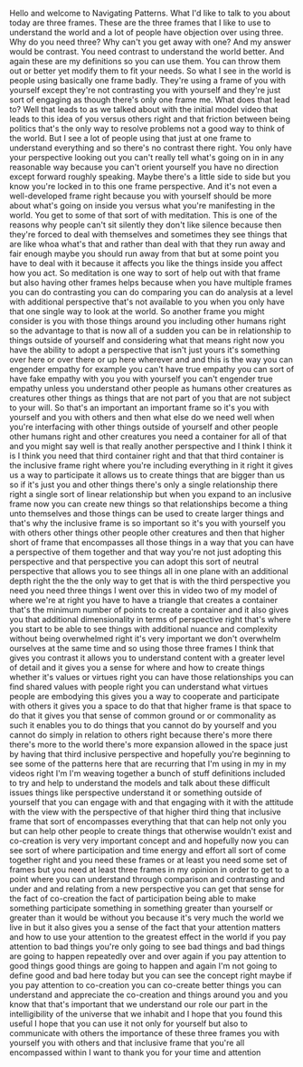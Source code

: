  Hello and welcome to Navigating Patterns. What I'd like to talk to you about today are three frames. These are the three frames that I like to use to understand the world and a lot of people have objection over using three. Why do you need three? Why can't you get away with one? And my answer would be contrast. You need contrast to understand the world better. And again these are my definitions so you can use them. You can throw them out or better yet modify them to fit your needs. So what I see in the world is people using basically one frame badly. They're using a frame of you with yourself except they're not contrasting you with yourself and they're just sort of engaging as though there's only one frame me. What does that lead to? Well that leads to as we talked about with the initial model video that leads to this idea of you versus others right and that friction between being politics that's the only way to resolve problems not a good way to think of the world. But I see a lot of people using that just at one frame to understand everything and so there's no contrast there right. You only have your perspective looking out you can't really tell what's going on in in any reasonable way because you can't orient yourself you have no direction except forward roughly speaking. Maybe there's a little side to side but you know you're locked in to this one frame perspective. And it's not even a well-developed frame right because you with yourself should be more about what's going on inside you versus what you're manifesting in the world. You get to some of that sort of with meditation. This is one of the reasons why people can't sit silently they don't like silence because then they're forced to deal with themselves and sometimes they see things that are like whoa what's that and rather than deal with that they run away and fair enough maybe you should run away from that but at some point you have to deal with it because it affects you like the things inside you affect how you act. So meditation is one way to sort of help out with that frame but also having other frames helps because when you have multiple frames you can do contrasting you can do comparing you can do analysis at a level with additional perspective that's not available to you when you only have that one single way to look at the world. So another frame you might consider is you with those things around you including other humans right so the advantage to that is now all of a sudden you can be in relationship to things outside of yourself and considering what that means right now you have the ability to adopt a perspective that isn't just yours it's something over here or over there or up here wherever and and this is the way you can engender empathy for example you can't have true empathy you can sort of have fake empathy with you you with yourself you can't engender true empathy unless you understand other people as humans other creatures as creatures other things as things that are not part of you that are not subject to your will. So that's an important an important frame so it's you with yourself and you with others and then what else do we need well when you're interfacing with other things outside of yourself and other people other humans right and other creatures you need a container for all of that and you might say well is that really another perspective and I think I think it is I think you need that third container right and that that third container is the inclusive frame right where you're including everything in it right it gives us a way to participate it allows us to create things that are bigger than us so if it's just you and other things there's only a single relationship there right a single sort of linear relationship but when you expand to an inclusive frame now you can create new things so that relationships become a thing unto themselves and those things can be used to create larger things and that's why the inclusive frame is so important so it's you with yourself you with others other things other people other creatures and then that higher short of frame that encompasses all those things in a way that you can have a perspective of them together and that way you're not just adopting this perspective and that perspective you can adopt this sort of neutral perspective that allows you to see things all in one plane with an additional depth right the the the only way to get that is with the third perspective you need you need three things I went over this in video two of my model of where we're at right you have to have a triangle that creates a container that's the minimum number of points to create a container and it also gives you that additional dimensionality in terms of perspective right that's where you start to be able to see things with additional nuance and complexity without being overwhelmed right it's very important we don't overwhelm ourselves at the same time and so using those three frames I think that gives you contrast it allows you to understand content with a greater level of detail and it gives you a sense for where and how to create things whether it's values or virtues right you can have those relationships you can find shared values with people right you can understand what virtues people are embodying this gives you a way to cooperate and participate with others it gives you a space to do that that higher frame is that space to do that it gives you that sense of common ground or or commonality as such it enables you to do things that you cannot do by yourself and you cannot do simply in relation to others right because there's more there there's more to the world there's more expansion allowed in the space just by having that third inclusive perspective and hopefully you're beginning to see some of the patterns here that are recurring that I'm using in my in my videos right I'm I'm weaving together a bunch of stuff definitions included to try and help to understand the models and talk about these difficult issues things like perspective understand it or something outside of yourself that you can engage with and that engaging with it with the attitude with the view with the perspective of that higher third thing that inclusive frame that sort of encompasses everything that that can help not only you but can help other people to create things that otherwise wouldn't exist and co-creation is very very important concept and and hopefully now you can see sort of where participation and time energy and effort all sort of come together right and you need these frames or at least you need some set of frames but you need at least three frames in my opinion in order to get to a point where you can understand through comparison and contrasting and under and and relating from a new perspective you can get that sense for the fact of co-creation the fact of participation being able to make something participate something in something greater than yourself or greater than it would be without you because it's very much the world we live in but it also gives you a sense of the fact that your attention matters and how to use your attention to the greatest effect in the world if you pay attention to bad things you're only going to see bad things and bad things are going to happen repeatedly over and over again if you pay attention to good things good things are going to happen and again I'm not going to define good and bad here today but you can see the concept right maybe if you pay attention to co-creation you can co-create better things you can understand and appreciate the co-creation and things around you and you know that that's important that we understand our role our part in the intelligibility of the universe that we inhabit and I hope that you found this useful I hope that you can use it not only for yourself but also to communicate with others the importance of these three frames you with yourself you with others and that inclusive frame that you're all encompassed within I want to thank you for your time and attention